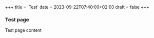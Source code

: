 +++
title = 'Test'
date = 2023-09-22T07:40:00+02:00
draft = false
+++
### Test page

Test page content
